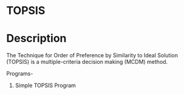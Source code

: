 # TOPSIS

# Description

The Technique for Order of Preference by Similarity to Ideal Solution (TOPSIS) is a multiple-criteria decision making (MCDM) method.

Programs-

1) Simple TOPSIS Program
